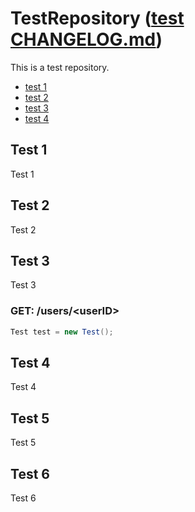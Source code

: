 # TestRepository ([test CHANGELOG.md](https://github.com/SCHREDDO/TestRepository/blob/master/README.md))
This is a test repository.

- [test 1](#test-1)
- [test 2](./README.md#test-2)
- [test 3](#test-3)
- [test 4](#test-4)

## Test 1
Test 1

## Test 2
Test 2

## Test 3
Test 3

### GET: /users/\<userID\>

```java
Test test = new Test();
```

## Test 4
Test 4

## Test 5
Test 5

## Test 6
Test 6
